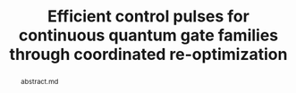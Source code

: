 ---
title: "Efficient control pulses for continuous quantum gate families through coordinated re-optimization"
layout: project
publisher: IEEE International Conference on Quantum Computing and Engineering (QCE 2023)
image: /assets/img/projects/reoptimization/hero.png
abstract: abstract.md
items:
  - name: .pdf
    link: /assets/papers/chadwick_efficient_2023.pdf
  - name: publication
    link: https://doi.org/10.1109/QCE57702.2023.00145
  - name: arXiv
    link: https://arxiv.org/abs/2302.01553
  - name: poster
    link: /assets/files/reoptimization-poster.pdf
  - name: code
    link: https://github.com/jasonchadwick/pulse-interpolation
authors:
  - name: "Jason D. Chadwick"
    link: https://www.jason-chadwick.com/
    affiliation: University of Chicago
  - name: "Frederic T. Chong"
    link: https://people.cs.uchicago.edu/~ftchong/
    affiliation: University of Chicago
    last: true
figures:
  - file: /assets/img/projects/reoptimization/01_hero.png
    caption: 01_hero.md
  - file: /assets/img/projects/reoptimization/02_example.png
    caption: 02_example.md
    width: 100%
  - file: /assets/img/projects/reoptimization/03_pulses.png
    caption: 03_pulses.md
  - file: /assets/img/projects/reoptimization/04_interpolation_comparison.png
    caption: 04_interpolation_comparison.md
  - file: /assets/img/projects/reoptimization/05_iterations.png
    caption: 05_iterations.md
  - file: /assets/img/projects/reoptimization/06_single_qubit_comparison.png
    caption: 06_single_qubit_comparison.md
    width: 100%
contributions:
  - "Conceived of the idea of interpolating between control pulses to perform intermediate operations."
  - "Developed the arbitrary-dimension method of using reference points and a simplicial mesh."
  - "Designed and developed the code to run these experiments."
  - "Prepared manuscript and presented the work at QCE 2023."
# thingslearned:
#   - short: "Self-driven research"
#     long: "This was my first self-driven research project. I improved my research skills "
#   - short: "Pulse optimization tricks"
#     long: "I became more familiar with pulse optimization techniques and with Q-CTRL's software. There is typically a significant amount of hand-holding required when trying to guide a pulse optimizer through a complex optimization landscape; in a way, this whole project is an example of a method of guiding the optimizer to find the final result that you want."
#   - short: "Flexibility of arbitrary cost function"
#     long: "I learned to appreciate the power of an arbitrary cost function for pulse optimization; I am sure that there are many more potential cool projects that can come out of new ways to use the optimization cost function."
---